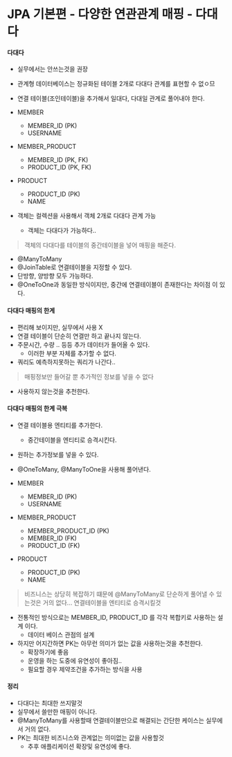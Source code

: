 # JPA 기본편 - 다양한 연관관계 매핑 - 다대다

#### 다대다
- 실무에서는 안쓰는것을 권장
- 관계형 데이터베이스는 정규화된 테이블 2개로 다대다 관계를 표현할 수 없ㅇ므
- 연결 테이블(조인테이블)을 추가해서 일대다, 다대일 관계로 풀어내야 한다.

- MEMBER
    - MEMBER_ID (PK)
    - USERNAME
- MEMBER_PRODUCT
    - MEMBER_ID (PK, FK)
    - PRODUCT_ID (PK, FK)
- PRODUCT
    - PRODUCT_ID (PK)
    - NAME

- 객체는 컬렉션을 사용해서 객체 2개로 다대다 관계 가능
    - 객체는 다대다가 가능하다..

> 객체의 다대다를 테이블의 중간테이블을 넣어 매핑을 해준다.
- @ManyToMany
- @JoinTable로 연결테이블을 지정할 수 있다.
- 단방향, 양방향 모두 가능하다.
- @OneToOne과 동일한 방식이지만, 중간에 연결테이블이 존재한다는 차이점 이 있다.

#### 다대다 매핑의 한계
- 편리해 보이지만, 실무에서 사용 X
- 연결 테이블이 단순히 연결만 하고 끝나지 않는다.
- 주문시간, 수량 .. 등등 추가 데이터가 들어올 수 있다.
    - 이러한 부분 자체를 추가할 수 없다.
- 쿼리도 예측하지못하는 쿼리가 나간다..

> 매핑정보만 들어갈 뿐 추가적인 정보를 넣을 수 없다

* 사용하지 않는것을 추천한다.

#### 다대다 매핑의 한계 극복
- 연결 테이블용 엔티티를 추가한다.
    - 중간테이블을 엔티티로 승격시킨다.
- 원하는 추가정보를 넣을 수 있다.
- @OneToMany, @ManyToOne을 사용해 풀어낸다.

- MEMBER
    - MEMBER_ID (PK)
    - USERNAME
- MEMBER_PRODUCT
    - MEMBER_PRODUCT_ID (PK)
    - MEMBER_ID (FK)
    - PRODUCT_ID (FK)
- PRODUCT
    - PRODUCT_ID (PK)
    - NAME

> 비즈니스는 상당히 복잡하기 떄문에 @ManyToMany로 단순하게 풀어낼 수 있는것은 거의 없다... 연결테이블을 엔티티로 승격시킬것

- 전통적인 방식으로는 MEMBER_ID, PRODUCT_ID 를 각각 복합키로 사용하는 설계 이다.
    - 데이터 베이스 관점의 설계
- 하지만 어지간하면 PK는 아무런 의미가 없는 값을 사용하는것을 추천한다.
    - 확장하기에 좋음
    - 운영을 하는 도중에 유연성이 좋아짐..
    - 필요할 경우 제약조건을 추가하는 방식을 사용


#### 정리
- 다대다는 최대한 쓰지말것
- 실무에서 쓸만한 매핑이 아니다.
- @ManyToMany를 사용할때 연결테이블만으로 해결되는 간단한 케이스는 실무에서 거의 없다.
- PK는 최대한 비즈니스와 관계없는 의미없는 값을 사용할것
    - 추후 애플리케이션 확장및 유연성에 좋다.
